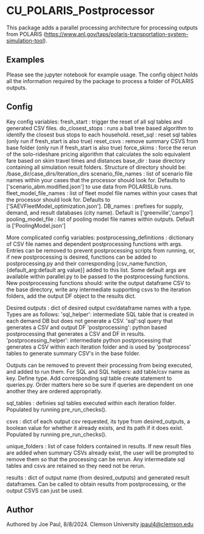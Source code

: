# CU_POLARIS_Postprocessor

This package adds a parallel processing architecture for processing outputs from POLARIS (https://www.anl.gov/taps/polaris-transportation-system-simulation-tool).

## Examples
Please see the jupyter notebook for example usage. The config object holds all the information required by the package to process a folder of POLARIS outputs.

## Config
Key config variables:
fresh_start <bool>: trigger the reset of all sql tables and generated CSV files.
do_closest_stops <bool>: runs a ball tree based algorithm to identify the closest bus stops to each household.
reset_sql <bool>: reset sql tables (only run if fresh_start is also true)
reset_csvs <bool>: remove summary CSVS from base folder (only run if fresh_start is also true)
force_skims <bool>: force the rerun of the solo-rideshare pricing algorithm that calculates the solo equivalent fare based on skim travel times and distances
base_dir <pathlib Path object>: base directory containing all simulation result folders. Structure of directory should be:
  /base_dir/case_dirs/iteration_dirs
scenario_file_names <list>: list of scenario file names within your cases that the processor should look for. Defaults to ['scenario_abm.modified.json'] to use data from POLARISLib runs.
fleet_model_file_names <list>: list of fleet model file names within your cases that the processor should look for. Defaults to ['SAEVFleetModel_optimization.json'].
DB_names <list>: prefixes for supply, demand, and result databases (city name). Default is ['greenville','campo']
pooling_model_file <list>: list of pooling model file names within outputs. Default is ['PoolingModel.json']

More complicated config variables: 
postprocessing_definitions <dict>: dictionary of CSV file names and dependent postprocessing functions with args. Entries can be removed to prevent postprocessing scripts from running, or, if new postprocessing is desired, functions can be added to postprocessing.py and their corresponding [csv_name:function,{default_arg:default arg value}] added to this list. Some default args are available within parallel.py to be passed to the postprocessing functions. New postprocessing functions should: write the output dataframe CSV to the base directory, write any intermediate supporting csvs to the iteration folders, add the output DF object to the results dict.

Desired outputs <dict>: dict of desired output csv/dataframe names with a type. Types are as follows:
'sql_helper': intermediate SQL table that is created in each demand DB but does not generate a CSV.
'sql':sql query that generates a CSV and output DF
'postprocessing': python based postprocessing that generates a CSV and DF in results.
'postprocessing_helper': intermediate python postprocessing that generates a CSV within each iteration folder and is used by 'postprocess' tables to generate summary CSV's in the base folder.

Outputs can be removed to prevent their processing from being executed, and added to run them. For SQL and SQL helpers: add table/csv name as key. Define type. Add corresponding sql table create statement to queries.py. Order matters here so be sure if queries are dependent on one another they are ordered appropriatly.

sql_tables <list>: definies sql tables executed within each iteration folder. Populated by running pre_run_checks().

csvs <dict>: dict of each output csv requested, its type from desired_outputs, a boolean value for whether it already exists, and its path if it does exist. Populated by running pre_run_checks().

unique_folders <list>: list of case folders contained in results. If new result files are added when summary CSVs already exist, the user will be prompted to remove them so that the processing can be rerun. Any intermediate sql tables and csvs are retained so they need not be rerun.

results <dict>: dict of output name (from desired_outputs) and generated result dataframes. Can be called to obtain results from postprocessing, or the output CSVS can just be used. 

## Author

Authored by Joe Paul, 8/8/2024.
Clemson University
jpaul4@clemson.edu
